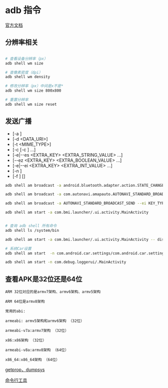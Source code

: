 # adb 指令

[官方文档](https://developer.android.google.cn/studio/command-line/adb?hl=zh_cn#shellcommands)

## 分辨率相关

```bash

# 查看设备分辨率（px）
adb shell wm size

# 查像素密度（dpi）
adb shell wm density

# 修改分辨率（px）中间是x不是*
adb shell wm size 800x800

# 重置分辨率
adb shell wm size reset

```

## 发送广播
- [-a <ACTION>]
- [-d <DATA_URI>]
- [-t <MIME_TYPE>] 
- [-c <CATEGORY> [-c <CATEGORY>] ...] 
- [-e|--es <EXTRA_KEY> <EXTRA_STRING_VALUE> ...] 
- [--ez <EXTRA_KEY> <EXTRA_BOOLEAN_VALUE> ...] 
- [-e|--ei <EXTRA_KEY> <EXTRA_INT_VALUE> ...] 
- [-n <COMPONENT>]
- [-f <FLAGS>] [<URI>]

```bash
adb shell am broadcast -a android.bluetooth.adapter.action.STATE_CHANGED --ei android.bluetooth.adapter.extra.STATE 3

adb shell am broadcast -a com.autonavi.amapauto.AUTONAVI_STANDARD_BROADCAST_SEND --ei com.autonavi.amapauto.KEY_TYPE 10019 --ei com.autonavi.amapauto.EXTRA_STATE 8

adb shell am broadcast -a AUTONAVI_STANDARD_BROADCAST_SEND --ei KEY_TYPE 10019 --ei EXTRA_STATE 8

adb shell am start -a com.bmi.launcher/.ui.activity.MainActivity


# 查询 adb shell 所有命令 
adb shell ls /system/bin

adb shell am start -a com.bmi.launcher/.ui.activity.MainActivity -- display 1

# 系统Car设置
adb shell am start  -n com.android.car.settings/com.android.car.settings.Settings

adb shell am start -n com.debug.loggerui/.MainActivity

```

## 查看APK是32位还是64位

```
ARM 32位对应的是armv7架构、armv6架构、armv5架构

ARM 64位是armv8架构

常用的abi:

armeabi: armv5架构和armv6架构 （32位）

armeabi-v7a:armv7架构 （32位）

x86:x86架构 （32位）

armeabi-v8a:armv8架构 （64位）

x86_64:x86_64架构 （64位）
```



[getprop，dumpsys](https://blog.csdn.net/qq_28171461/article/details/60964563)

[命令行工具](https://developer.android.google.cn/studio/command-line?hl=zh-cn)